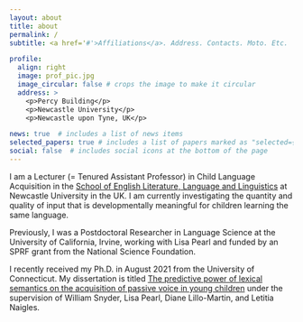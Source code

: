 ```yaml
---
layout: about
title: about
permalink: /
subtitle: <a href='#'>Affiliations</a>. Address. Contacts. Moto. Etc.

profile:
  align: right
  image: prof_pic.jpg
  image_circular: false # crops the image to make it circular
  address: >
    <p>Percy Building</p>
    <p>Newcastle University</p>
    <p>Newcastle upon Tyne, UK</p>

news: true  # includes a list of news items
selected_papers: true # includes a list of papers marked as "selected={true}"
social: false  # includes social icons at the bottom of the page
---
```


I am a Lecturer (= Tenured Assistant Professor) in Child Language Acquisition in the [School of English Literature, Language and Linguistics](/https://www.ncl.ac.uk/elll/) at Newcastle University in the UK. I am currently investigating the quantity and quality of input that is developmentally meaningful for children learning the same language.

Previously, I was a Postdoctoral Researcher in Language Science at the University of California, Irvine, working with Lisa Pearl and funded by an SPRF grant from the National Science Foundation.

I recently received my Ph.D. in August 2021 from the University of Connecticut. My dissertation is titled [The predictive power of lexical semantics on the acquisition of passive voice in young children](/https://ling.auf.net/lingbuzz/006259") under the supervision of William Snyder, Lisa Pearl, Diane Lillo-Martin, and Letitia Naigles.

